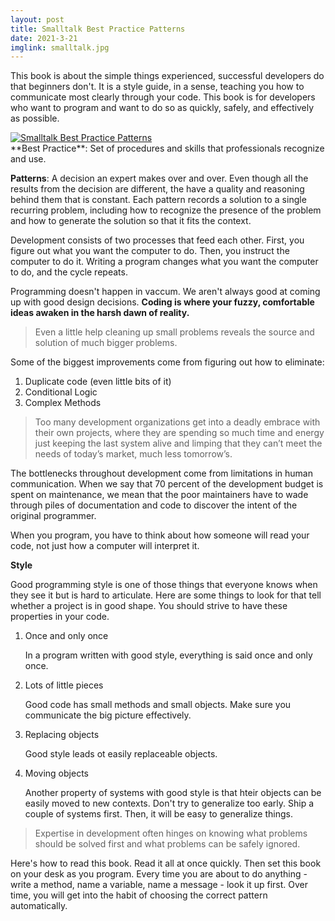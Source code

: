 ```yaml
---
layout: post
title: Smalltalk Best Practice Patterns
date: 2021-3-21
imglink: smalltalk.jpg
---
```


This book is about the simple things experienced, successful developers do that beginners don't. It is a style guide, in a sense, teaching you how to communicate most clearly through your code. This book is for developers who want to program and want to do so as quickly, safely, and effectively as possible. 

<div class="book centered">
  <a target="_blank" href="{{site.bookshelf}}/{{ page.imglink }}">
    <img src="{{site.bookshelf}}/{{ page.imglink }}" alt="Smalltalk Best Practice Patterns">
  </a>
</div>  
**Best Practice**: Set of procedures and skills that professionals recognize and use. 

**Patterns**: A decision an expert makes over and over. Even though all the results from the decision are different, the have a quality and reasoning behind them that is constant. Each pattern records a solution to a single recurring problem, including how to recognize the presence of the problem and how to generate the solution so that it fits the context. 

Development consists of two processes that feed each other. First, you figure out what you want the computer to do. Then, you instruct the computer to do it. Writing a program changes what you want the computer to do, and the cycle repeats. 

Programming doesn't happen in vaccum. We aren't always good at coming up with good design decisions. **Coding is where your fuzzy, comfortable ideas awaken in the harsh dawn of reality.** 

> Even a little help cleaning up small problems reveals the source and solution of much bigger problems.

Some of the biggest improvements come from figuring out how to eliminate:

1. Duplicate code (even little bits of it)
2. Conditional Logic
3. Complex Methods

> Too many development organizations get into a deadly embrace with their own projects, where they are spending so much time and energy just keeping the last system alive and limping that they can’t meet the needs of today’s market, much less tomorrow’s.

The bottlenecks throughout development come from limitations in human communication. When we say that 70 percent of the development budget is spent on maintenance, we mean that the poor maintainers have to wade through piles of documentation and code to discover the intent of the original programmer.

When you program, you have to think about how someone will read your code, not just how a computer will interpret it. 

**Style**

Good programming style is one of those things that everyone knows when they see it but is hard to articulate. Here are some things to look for that tell whether a project is in good shape. You should strive to have these properties in your code. 

1. Once and only once

   In a program written with good style, everything is said once and only once. 

2. Lots of little pieces

   Good code has small methods and small objects. Make sure you communicate the big picture effectively. 

3. Replacing objects

   Good style leads ot easily replaceable objects. 

4. Moving objects

   Another property of systems with good style is that hteir objects can be easily moved to new contexts. Don't try to generalize too early. Ship a couple of systems first. Then, it will be easy to generalize things. 

> Expertise in development often hinges on knowing what problems should be solved first and what problems can be safely ignored. 

Here's how to read this book. Read it all at once quickly. Then set this book on your desk as you program. Every time you are about to do anything - write a method, name a variable, name a message - look it up first. Over time, you will get into the habit of choosing the correct pattern automatically. 